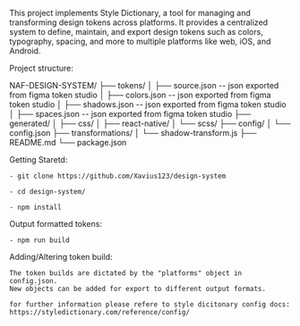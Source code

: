 This project implements Style Dictionary, a tool for managing and transforming design tokens across platforms. It provides a centralized system to define, maintain, and export design tokens such as colors, typography, spacing, and more to multiple platforms like web, iOS, and Android.

Project structure:

NAF-DESIGN-SYSTEM/
├── tokens/
│ ├── source.json -- json exported from figma token studio
│ ├── colors.json -- json exported from figma token studio
│ ├── shadows.json -- json exported from figma token studio
│ ├── spaces.json -- json exported from figma token studio
├── generated/
│ ├── css/
│ ├── react-native/
│ └── scss/
├── config/
│ └── config.json
├── transformations/
│ └── shadow-transform.js
├── README.md
└── package.json

Getting Staretd:

    - git clone https://github.com/Xavius123/design-system

    - cd design-system/

    - npm install

Output formatted tokens:

    - npm run build

Adding/Altering token build:

    The token builds are dictated by the "platforms" object in config.json.
    New objects can be added for export to different output formats.

    for further information please refere to style dicitonary config docs: https://styledictionary.com/reference/config/
